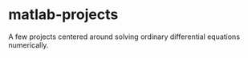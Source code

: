 # matlab-projects
A few projects centered around solving ordinary differential equations numerically. 
